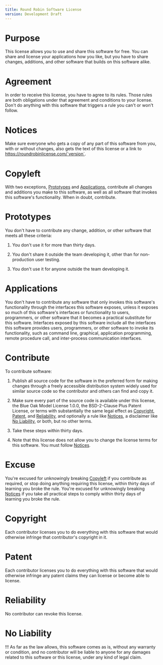 ```yaml
---
title: Round Robin Software License
version: Development Draft
---
```


# Purpose

This license allows you to use and share this software for free.  You can share and license your applications how you like, but you have to share changes, additions, and other software that builds on this software alike.

# Agreement

In order to receive this license, you have to agree to its rules.  Those rules are both obligations under that agreement and conditions to your license.  Don't do anything with this software that triggers a rule you can't or won't follow.

# Notices

Make sure everyone who gets a copy of any part of this software from you, with or without changes, also gets the text of this license or a link to https://roundrobinlicense.com/`version`.

# Copyleft

With two exceptions, [Prototypes](#prototypes) and [Applications](#applications), contribute all changes and additions you make to this software, as well as all software that invokes this software's functionality.  When in doubt, contribute.

# Prototypes

You don't have to contribute any change, addition, or other software that meets all these criteria:

1.  You don't use it for more than thirty days.

2.  You don't share it outside the team developing it, other than for non-production user testing.

3.  You don't use it for anyone outside the team developing it.

# Applications

You don't have to contribute any software that only invokes this software's functionality through the interfaces this software exposes, unless it exposes so much of this software's interfaces or functionality to users, programmers, or other software that it becomes a practical substitute for this software.  Interfaces exposed by this software include all the interfaces this software provides users, programmers, or other software to invoke its functionality, such as command line, graphical, application programming, remote procedure call, and inter-process communication interfaces.

# Contribute

To contribute software:

1.  Publish all source code for the software in the preferred form for making changes through a freely accessible distribution system widely used for similar source code so the contributor and others can find and copy it.

2.  Make sure every part of the source code is available under this license, the Blue Oak Model License 1.0.0, the BSD-2-Clause Plus Patent License, or terms with substantially the same legal effect as [Copyright](#copyright), [Patent](#patent), and [Reliability](#reliability), and optionally a rule like [Notices](#notices), a disclaimer like [No Liability](#no-liability), or both, but no other terms.

3.  Take these steps within thirty days.

4.  Note that this license does not allow you to change the license terms for this software.  You must follow [Notices](#notices).

# Excuse

You're excused for unknowingly breaking [Copyleft](#copyleft) if you contribute as required, or stop doing anything requiring this license, within thirty days of learning you broke the rule.  You're excused for unknowingly breaking [Notices](#notices) if you take all practical steps to comply within thirty days of learning you broke the rule.

# Copyright

Each contributor licenses you to do everything with this software that would otherwise infringe that contributor's copyright in it.

# Patent

Each contributor licenses you to do everything with this software that would otherwise infringe any patent claims they can license or become able to license.

# Reliability

No contributor can revoke this license.

# No Liability

!!! As far as the law allows, this software comes as is, without any warranty or condition, and no contributor will be liable to anyone for any damages related to this software or this license, under any kind of legal claim.
